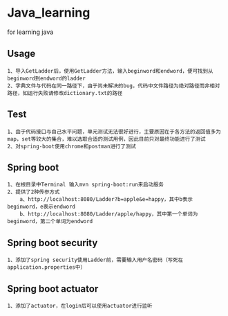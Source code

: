 # Java_learning
for learning java
## Usage
    1、导入GetLadder后，使用GetLadder方法，输入beginword和endword，便可找到从beginword到endword的ladder
    2、字典文件与代码在同一路径下，由于尚未解决的bug，代码中文件路径为绝对路径而非相对路径，如运行失败请修改dictionary.txt的路径
## Test
    1、由于代码接口与自己水平问题，单元测试无法很好进行，主要原因在于各方法的返回值多为map，set等较大的集合，难以选取合适的测试用例，因此目前只对最终功能进行了测试
    2、对spring-boot使用chrome和postman进行了测试
## Spring boot
    1、在根目录中Terminal 输入mvn spring-boot:run来启动服务
    2、提供了2种传参方式
        a、http://localhost:8080/Ladder?b=apple&e=happy，其中b表示beginword，e表示endword
        b、http://localhost:8080/Ladder/apple/happy，其中第一个单词为beginword，第二个单词为endword
## Spring boot security
    1、添加了spring security使用Ladder前，需要输入用户名密码（写死在application.properties中）
## Spring boot actuator
    1、添加了actuator，在login后可以使用actuator进行监听 